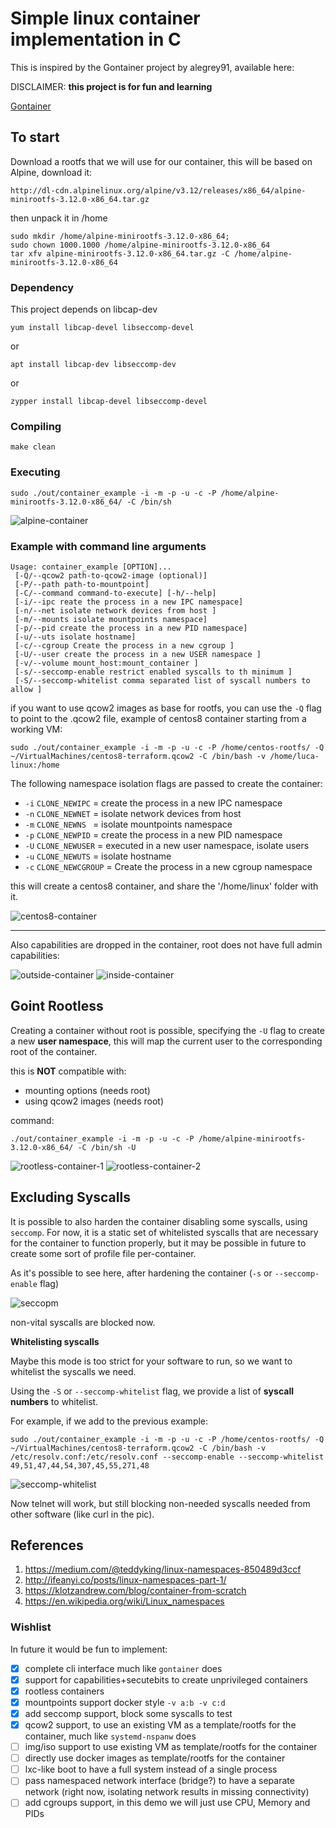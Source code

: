 # Simple linux container implementation in C

This is inspired by the Gontainer project by alegrey91, available here:


DISCLAIMER: **this project is for fun and learning**


[Gontainer](https://github.com/alegrey91/Gontainer)

## To start

Download a rootfs that we will use for our container, this will be based on Alpine,
download it:

`http://dl-cdn.alpinelinux.org/alpine/v3.12/releases/x86_64/alpine-minirootfs-3.12.0-x86_64.tar.gz`

then unpack it in /home

```
sudo mkdir /home/alpine-minirootfs-3.12.0-x86_64; 
sudo chown 1000.1000 /home/alpine-minirootfs-3.12.0-x86_64
tar xfv alpine-minirootfs-3.12.0-x86_64.tar.gz -C /home/alpine-minirootfs-3.12.0-x86_64
```

### Dependency

This project depends on libcap-dev

`yum install libcap-devel libseccomp-devel` 

or

`apt install libcap-dev libseccomp-dev`

or

`zypper install libcap-devel libseccomp-devel`

### Compiling

`make clean`

### Executing

`sudo ./out/container_example -i -m -p -u -c -P /home/alpine-minirootfs-3.12.0-x86_64/ -C /bin/sh`

![alpine-container](./pics/alpine-container.png)

### Example with command line arguments

```
Usage: container_example [OPTION]...
 [-Q/--qcow2 path-to-qcow2-image (optional)]
 [-P/--path path-to-mountpoint]
 [-C/--command command-to-execute] [-h/--help]
 [-i/--ipc reate the process in a new IPC namespace]
 [-n/--net isolate network devices from host ]
 [-m/--mounts isolate mountpoints namespace]
 [-p/--pid create the process in a new PID namespace]
 [-u/--uts isolate hostname]
 [-c/--cgroup Create the process in a new cgroup ]
 [-U/--user create the process in a new USER namespace ]
 [-v/--volume mount_host:mount_container ]
 [-s/--seccomp-enable restrict enabled syscalls to th minimum ]
 [-S/--seccomp-whitelist comma separated list of syscall numbers to allow ]

```

if you want to use qcow2 images as base for rootfs, you can use the `-Q` flag to point to the .qcow2 file,
example of centos8 container starting from a working VM:

`sudo ./out/container_example -i -m -p -u -c -P /home/centos-rootfs/ -Q ~/VirtualMachines/centos8-terraform.qcow2 -C /bin/bash -v /home/luca-linux:/home`

The following namespace isolation flags are passed to create the container:

   *  `-i`  `CLONE_NEWIPC`    = create the process in a new IPC namespace
   *  `-n`  `CLONE_NEWNET`    = isolate network devices from host
   *  `-m`  `CLONE_NEWNS `    = isolate mountpoints namespace
   *  `-p`  `CLONE_NEWPID`    = create the process in a new PID namespace
   *  `-U`  `CLONE_NEWUSER`   = executed in a new user namespace, isolate users
   *  `-u`  `CLONE_NEWUTS`    = isolate hostname
   *  `-c`  `CLONE_NEWCGROUP` = Create the process in a new cgroup namespace


this will create a centos8 container, and share the '/home/linux' folder with it.

![centos8-container](./pics/centos8-container.png)


---

Also capabilities are dropped in the container, root does not have full admin capabilities:


![outside-container](./pics/outside-container.png)
![inside-container](./pics/inside-container.png)

## Goint Rootless

Creating a container without root is possible, specifying the `-U` flag to create a new
**user namespace**, this will map the current user to the corresponding root of the container.

this is **NOT** compatible with:

- mounting options (needs root)
- using qcow2 images (needs root)

command:

`./out/container_example -i -m -p -u -c -P /home/alpine-minirootfs-3.12.0-x86_64/ -C /bin/sh -U`

![rootless-container-1](./pics/rootless-container-1.png)
![rootless-container-2](./pics/rootless-container-2.png)

## Excluding Syscalls

It is possible to also harden the container disabling some syscalls, using `seccomp`.
For now, it is a static set of whitelisted syscalls that are necessary for the container
to function properly, but it may be possible in future to create some sort of profile file per-container.

As it's possible to see here, after hardening the container (`-s` or `--seccomp-enable` flag)

![seccopm](./pics/seccomp.png)

non-vital syscalls are blocked now.

**Whitelisting syscalls**

Maybe this mode is too strict for your software to run, so we want to whitelist the syscalls we need.

Using the `-S` or `--seccomp-whitelist` flag, we provide a list of **syscall numbers** to whitelist.

For example, if we add to the previous example:

`sudo ./out/container_example -i -m -p -u -c -P /home/centos-rootfs/ -Q ~/VirtualMachines/centos8-terraform.qcow2 -C /bin/bash -v /etc/resolv.conf:/etc/resolv.conf --seccomp-enable --seccomp-whitelist 49,51,47,44,54,307,45,55,271,48`

![seccomp-whitelist](./pics/seccomp-whitelist.png)

Now telnet will work, but still blocking non-needed syscalls needed from other software (like curl in the pic).

## References

1. https://medium.com/@teddyking/linux-namespaces-850489d3ccf
3. http://ifeanyi.co/posts/linux-namespaces-part-1/
4. https://klotzandrew.com/blog/container-from-scratch
6. https://en.wikipedia.org/wiki/Linux_namespaces

### Wishlist

In future it would be fun to implement:

- [x] complete cli interface much like `gontainer` does
- [x] support for capabilities+secutebits to create unprivileged containers
- [x] rootless containers
- [x] mountpoints support docker style `-v a:b -v c:d`
- [x] add seccomp support, block some syscalls to test
- [x] qcow2 support, to use an existing VM as a template/rootfs for the container, much like `systemd-nspanw` does
- [ ] img/iso support to use existing VM as template/rootfs for the container
- [ ] directly use docker images as template/rootfs for the container
- [ ] lxc-like boot to have a full system instead of a single process
- [ ] pass namespaced network interface (bridge?) to have a separate network (right now, isolating network results in missing connectivity)
- [ ] add cgroups support, in this demo we will just use CPU, Memory and PIDs
